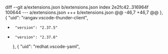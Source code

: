 diff --git a/extensions.json b/extensions.json
index 2e2fc42..316964f 100644
--- a/extensions.json
+++ b/extensions.json
@@ -46,7 +46,7 @@
     },
     {
       "uid": "rangav.vscode-thunder-client",
-      "version": "2.37.5"
+      "version": "2.37.6"
     },
     {
       "uid": "redhat.vscode-yaml",
